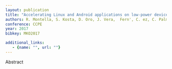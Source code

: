 ```yaml
---
layout: publication
title: "Accelerating Linux and Android applications on low-power devices through remote GPGPU offloading"
authors: R. Montella, S. Kosta, D. Oro, J. Vera,  Fern', C. ez, C. Palmieri, L. D. Di, G. Giunta, M. Lapegna, G. Laccetti
conference: CCPE
year: 2017
bibkey: MKO2017

additional_links:
   - {name: "", url: ""}
---
```

Abstract
